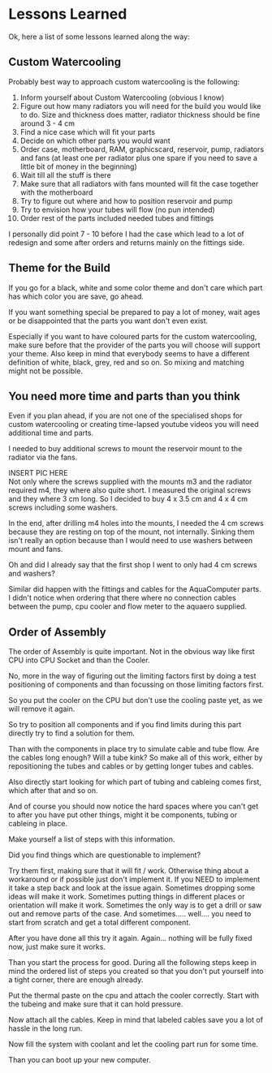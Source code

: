 # Lessons Learned

Ok, here a list of some lessons learned along the way:

## Custom Watercooling

Probably best way to approach custom watercooling is the following:

1. Inform yourself about Custom Watercooling \(obvious I know\)
2. Figure out how many radiators you will need for the build you would like to do. Size and thickness does matter, radiator thickness should be fine around 3 - 4 cm
3. Find a nice case which will fit your parts
4. Decide on which other parts you would want
5. Order case, motherboard, RAM, graphicscard, reservoir, pump, radiators and fans \(at least one per radiator plus one spare if you need to save a little bit of money in the beginning\)
6. Wait till all the stuff is there
7. Make sure that all radiators with fans mounted will fit the case together with the motherboard
8. Try to figure out where and how to position reservoir and pump
9. Try to envision how your tubes will flow \(no pun intended\)
10. Order rest of the parts included needed tubes and fittings

I personally did point 7 - 10 before I had the case which lead to a lot of redesign and some after orders and returns mainly on the fittings side.

## Theme for the Build

If you go for a black, white and some color theme  and don't care which part has which color you are save, go ahead.

If you want something special be prepared to pay a lot of money, wait ages or be disappointed that the parts you want don't even exist.

Especially if you want to have coloured parts for the custom watercooling, make sure before that the provider of the parts you will choose will support your theme. Also keep in mind that everybody seems to have a different definition of white, black, grey, red and so on. So mixing and matching might not be possible.

## You need more time and parts than you think

Even if you plan ahead, if you are not one of the specialised shops for custom watercooling or creating time-lapsed youtube videos you will need additional time and parts.

I needed to buy additional screws to mount the reservoir mount to the radiator via the fans. 

INSERT PIC HERE  
Not only where the screws supplied with the mounts m3 and the radiator required m4, they where also quite short. I measured the original screws and they where 3 cm long. So I decided to buy 4 x 3.5 cm and 4 x 4 cm screws including some washers.

In the end, after drilling m4 holes into the mounts, I needed the 4 cm screws because they are resting on top of the mount, not internally. Sinking them isn't really an option because than I would need to use washers between mount and fans.

Oh and did I already say that the first shop I went to only had 4 cm screws and washers?

Similar did happen with the fittings and cables for the AquaComputer parts. I didn't notice when ordering that there where no connection cables between the pump, cpu cooler and flow meter to the aquaero supplied.

## Order of Assembly

The order of Assembly is quite important. Not in the obvious way like first CPU into CPU Socket and than the Cooler.

No, more in the way of figuring out the limiting factors first by doing a test positioning of components and than focussing on those limiting factors first.

So you put the cooler on the CPU but don't use the cooling paste yet, as we will remove it again.

So try to position all components and if you find limits during this part directly try to find a solution for them. 

Than with the components in place try to simulate cable and tube flow. Are the cables long enough? Will a tube kink? So make all of this work, either by repositioning the tubes and cables or by getting longer tubes and cables.

Also directly start looking for which part of tubing and cableing comes first, which after that and so on.

And of course you should now notice the hard spaces where you can't get to after you have put other things, might it be components, tubing or cableing in place.

Make yourself a list of steps with this information.

Did you find things which are questionable to implement?

Try them first, making sure that it will fit / work. Otherwise thing about a workaround or if possible just don't implement it. If you NEED to implement it take a step back and look at the issue again. Sometimes dropping some ideas will make it work. Sometimes putting things in different places or orientation will make it work. Sometimes the only way is to get a drill  or saw out and remove parts of the case. And sometimes..... well....  you need to start from scratch and get a total different component.

After you have done all this try it again. Again... nothing will be fully fixed now, just make sure it works.

Than you start the process for good. During all the following steps keep in mind  the ordered list of steps you created so that you don't put yourself into a tight corner, there are enough already.

Put the thermal paste on the cpu and attach the cooler correctly. Start with the tubeing and make sure that it can hold pressure.

Now attach all the cables. Keep in mind that labeled cables save you a lot of hassle in the long run.

Now fill the system with coolant and let the cooling part run for some time.

Than you can boot up your new computer.

